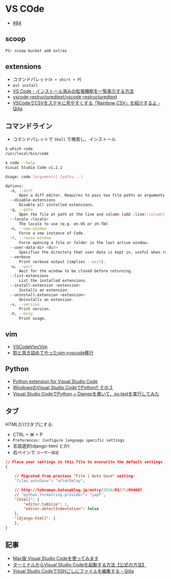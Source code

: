 # VS COde

- [#84](https://github.com/hdknr/scriptogr.am/issues/84)

## scoop


~~~ps1
PS> scoop bucket add extras
~~~

## extensions

- コマンドパレット(`⌘ + shirt + P`)
- `ext install`
- [VS Code - インストール済みの拡張機能を一覧表示する方法](https://infoteck-life.com/a0341-vscode-extensions-list/)
- [vscode-restructuredtext/vscode-restructuredtext](https://github.com/vscode-restructuredtext/vscode-restructuredtext)
- [VSCodeでCSVをステキに見やすくする「Rainbow CSV」を紹介するよ - Qiita](https://qiita.com/0w0/items/07a481921a2ac09a049f)

## コマンドライン

- コマンドパレットで `Shell` で検索し、インストール

~~~bash
$ which code
/usr/local/bin/code

$ code --help
Visual Studio Code v1.2.1

Usage: code [arguments] [paths...]

Options:
  -d, --diff
      Open a diff editor. Requires to pass two file paths as arguments.
  --disable-extensions
      Disable all installed extensions.
  -g, --goto
      Open the file at path at the line and column (add :line[:column] to path).
  --locale <locale>
      The locale to use (e.g. en-US or zh-TW).
  -n, --new-window
      Force a new instance of Code.
  -r, --reuse-window
      Force opening a file or folder in the last active window.
  --user-data-dir <dir>
      Specifies the directory that user data is kept in, useful when running as root.
  --verbose
      Print verbose output (implies --wait).
  -w, --wait
      Wait for the window to be closed before returning.
  --list-extensions
      List the installed extensions.
  --install-extension <extension>
      Installs an extension.
  --uninstall-extension <extension>
      Uninstalls an extension.
  -v, --version
      Print version.
  -h, --help
      Print usage.

~~~

## vim

- [VSCodeVim/Vim](https://github.com/VSCodeVim/Vim)
- [割と突き詰めてやったvim->vscode移行](https://qiita.com/y-mattun/items/45776b7e1942edb2f727)

## Python

- [Python extension for Visual Studio Code](https://marketplace.visualstudio.com/items?itemName=ms-python.python)
- [WindowsのVisual Studio CodeでPython!! その３](http://tohnaman.hatenablog.jp/entry/2018/03/25/094607)
- [Visual Studio CodeでPython + Djangoを書いて、py.testを実行してみた](http://thinkami.hatenablog.com/entry/2016/07/05/224416)

## タブ

HTMLだけ2タブにする:

- CTRL + ⌘  + P
- `Preferences: Configure language specific settings`
- 言語選択(django-html とか)
- 右ペインで `ユーザー設定`

~~~json
// Place your settings in this file to overwrite the default settings
{

    // Migrated from previous "File | Auto Save" setting:
    "files.autoSave": "afterDelay",

    // http://tohnaman.hatenablog.jp/entry/2018/03/25/094607
    // "python.formatting.provider": "yapf",
    "[html]": {
        "editor.tabSize": 2,
        "editor.detectIndentation": false
    },
    "[django-html]": {
    },
}
~~~

## 記事

- [Mac版 Visual Studio Codeを使ってみます](http://qiita.com/akiko-pusu/items/185f4fd8484ecd3b3243)
- [ターミナルからVisual Studio Codeを起動する方法【公式の方法】](http://qiita.com/naru0504/items/c2ed8869ffbf7682cf5c)
- [Visual Studio CodeでSSHごしにファイルを編集する - Qiita](https://qiita.com/informationsea/items/5c9f05c81a41fb885460)
